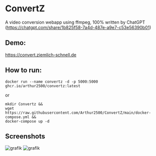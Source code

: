 # ConvertZ
A video conversion webapp using ffmpeg, 100% written by ChatGPT (https://chatgpt.com/share/1b825f58-7a4d-487e-a9e7-c53e56390b01)

## Demo:
https://convert.ziemlich-schnell.de

## How to run:
```
docker run --name convertz -d -p 5000:5000 ghcr.io/arthur2500/convertz:latest
```
or
```
mkdir Convertz &&
wget https://raw.githubusercontent.com/Arthur2500/ConvertZ/main/docker-compose.yml &&
docker-compose up -d
```

## Screenshots
![grafik](https://github.com/user-attachments/assets/d01b7699-d2c3-4ab3-8758-a3ffec29c870)
![grafik](https://github.com/user-attachments/assets/c5148bd7-8340-4b9c-a054-cfddb892381b)
